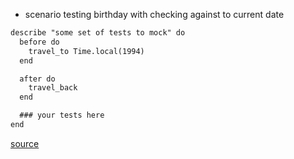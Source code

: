 - scenario testing birthday with checking against to current date

```html
describe "some set of tests to mock" do
  before do
    travel_to Time.local(1994)
  end

  after do
    travel_back
  end

  ### your tests here
end
```

[source](https://andycroll.com/ruby/replace-timecop-with-rails-time-helpers-in-rspec/)
